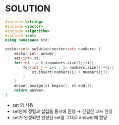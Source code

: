 # SOLUTION

```c++
#include <string>
#include <vector>
#include <algorithm>
#include <set>
using namespace std;

vector<int> solution(vector<int> numbers) {
    vector<int> answer;
    set<int> st;
    for(int i = 0;i<numbers.size();++i){
        for(int j = i+1 ; j< numbers.size();++j){
            st.insert(numbers[i] + numbers[j]);
        }
    }
    answer.assign(st.begin(), st.end());
    return answer;
}
```

* set 의 사용
* set안에 정렬과 삽입을 동시에 진행 → 간결한 코드 완성
* set가 완성되면 완성된 set를 그대로 answer에 할당